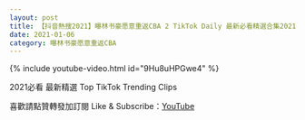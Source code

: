 ```yaml
---
layout: post
title: 【抖音熱搜2021】曝林书豪愿意重返CBA 2 TikTok Daily 最新必看精選合集2021 01 06
date: 2021-01-06
category: 曝林书豪愿意重返CBA
---
```


{% include youtube-video.html id="9Hu8uHPGwe4" %}

2021必看 最新精選 Top TikTok Trending Clips

喜歡請點贊轉發加訂閱 Like & Subscribe：[YouTube](https://www.youtube.com/channel/UCAoR7VcanIPd04uEq_GIylA/videos)

